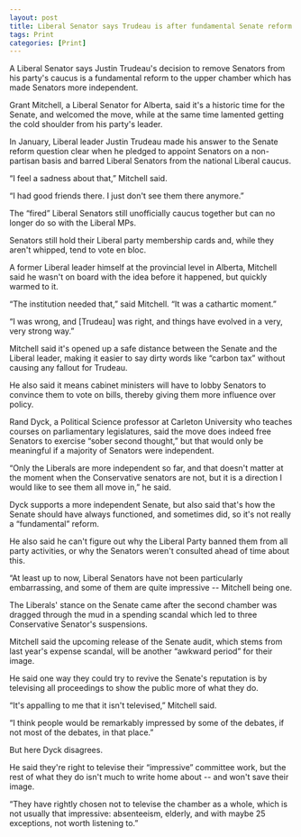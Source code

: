 ```yaml
---
layout: post
title: Liberal Senator says Trudeau is after fundamental Senate reform
tags: Print
categories: [Print]
---
```


<p>	A Liberal Senator says Justin Trudeau's decision to remove Senators from his party's caucus is a fundamental reform to the upper chamber which has made Senators more independent. </p>

<p>     Grant Mitchell, a Liberal Senator for Alberta, said it's a historic time for the Senate, and welcomed the move, while at the same time lamented getting the cold shoulder from his party's leader.</p>

<p>     In January, Liberal leader Justin Trudeau made his answer to the Senate reform question clear when he pledged to appoint Senators on a non-partisan basis and barred Liberal Senators from the national Liberal caucus. </p>

<p>     “I feel a sadness about that,” Mitchell said.</p>

<p>     “I had good friends there. I just don't see them there anymore.”</p>

<p>     The “fired” Liberal Senators still unofficially caucus together but can no longer do so with the Liberal MPs.</p>

<p>     Senators still hold their Liberal party membership cards and, while they aren't whipped, tend to vote en bloc.</p>

<p>     A former Liberal leader himself at the provincial level in Alberta, Mitchell said he wasn't on board with the idea before it happened, but quickly warmed to it.</p>

<p>     “The institution needed that,” said Mitchell. “It was a cathartic moment.”</p>

<p>     “I was wrong, and [Trudeau] was right, and things have evolved in a very, very strong way.”</p>

<p>     Mitchell said it's opened up a safe distance between the Senate and the Liberal leader, making it easier to say dirty words like “carbon tax” without causing any fallout for Trudeau.</p>

<p>     He also said it means cabinet ministers will have to lobby Senators to convince them to vote on bills, thereby giving them more influence over policy.</p>

<p>     Rand Dyck, a Political Science professor at Carleton University who teaches courses on parliamentary legislatures, said the move does indeed free Senators to exercise “sober second thought,” but that would only be meaningful if a majority of Senators were independent. </p>

<p>     “Only the Liberals are more independent so far, and that doesn't matter at the moment when the Conservative senators are not, but it is a direction I would like to see them all move in,” he said.

<p>     Dyck supports a more independent Senate, but also said that's how the Senate should have always functioned, and sometimes did, so it's not really a “fundamental” reform.</p>

<p>     He also said he can't figure out why the Liberal Party banned them from all party activities, or why the Senators weren't consulted ahead of time about this. </p>

<p>     “At least up to now, Liberal Senators have not been particularly embarrassing, and some of them are quite impressive -- Mitchell being one.</p>

<p>     The Liberals' stance on the Senate came after the second chamber was dragged through the mud in a spending scandal which led to three Conservative Senator's suspensions.</p>

<p>     Mitchell said the upcoming release of the Senate audit, which stems from last year's expense scandal, will be another “awkward period” for their image.</p>

<p>     He said one way they could try to revive the Senate's reputation is by televising all proceedings to show the public more of what they do.</p>

<p>     “It's appalling to me that it isn't televised,” Mitchell said.</p>

<p>     “I think people would be remarkably impressed by some of the debates, if not most of the debates, in that place.” </p>

<p>     But here Dyck disagrees. </p> 

<p>     He said they're right to televise their “impressive” committee work, but the rest of what they do isn't much to write home about -- and won't save their image.     </p>

<p>     “They have rightly chosen not to televise the chamber as a whole, which is not usually that impressive: absenteeism, elderly, and with maybe 25 exceptions, not worth listening to.” </p>

